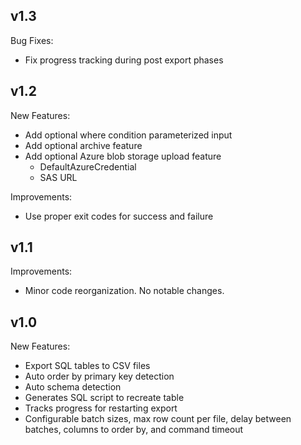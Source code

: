 ## v1.3
Bug Fixes:
- Fix progress tracking during post export phases

## v1.2
New Features:
- Add optional where condition parameterized input
- Add optional archive feature
- Add optional Azure blob storage upload feature
  - DefaultAzureCredential
  - SAS URL

Improvements:
- Use proper exit codes for success and failure

## v1.1
Improvements:
- Minor code reorganization. No notable changes.

## v1.0
New Features:
- Export SQL tables to CSV files
- Auto order by primary key detection
- Auto schema detection
- Generates SQL script to recreate table
- Tracks progress for restarting export
- Configurable batch sizes, max row count per file, delay between batches, columns to order by, and command timeout